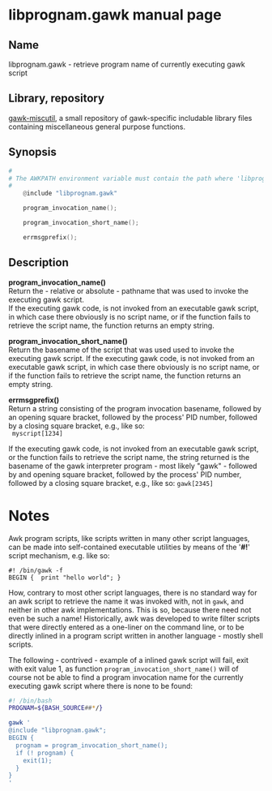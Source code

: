 # libprognam.gawk manual page

## Name
libprognam.gawk - retrieve program name of currently executing gawk script

## Library, repository
[gawk-miscutil](https://github.com/hjstoff/gawk-miscutil]), a small repository of
gawk-specific includable library files containing miscellaneous general purpose functions.

## Synopsis

```awk
#
# The AWKPATH environment variable must contain the path where 'libprognam.gawk' file to be included resides.
#
	@include "libprognam.gawk"

	program_invocation_name();

	program_invocation_short_name();

	errmsgprefix();
```
## Description

**program_invocation_name()**   
Return the - relative or absolute - pathname that was used to invoke the executing gawk script.  
If the executing gawk code, is not invoked from an executable gawk script, in which case there
obviously is no script name, or if the function fails to retrieve the script name, the function
returns an empty string.

**program_invocation_short_name()**    
Return the basename of the script that was used used to invoke the executing gawk script.
If the executing gawk code, is not invoked from an executable gawk script, in which case there
obviously is no script name, or if the function fails to retrieve the script name, the function
returns an empty string.

**errmsgprefix()**    
Return a string consisting of the program invocation basename, followed by an opening square
bracket, followed by the process' PID number, followed by a closing square bracket, e.g., like so:  
` myscript[1234]`

If the executing gawk code, is not invoked from an executable gawk script,
or the function fails to retrieve the script name, the string returned is the basename of
the gawk interpreter program - most likely "gawk" - followed by and opening square bracket,
followed by the process' PID number, followed by a closing square bracket, e.g., like so:
`gawk[2345]`
 
# Notes
Awk program scripts, like scripts written in many other script languages, can be made into
self-contained executable utilities by means of the '**#!**' script mechanism, e.g. like so:
```
#! /bin/gawk -f
BEGIN {  print "hello world"; }
```
How, contrary to most other script languages, there is no standard way for an awk script to
retrieve the name it was invoked with, not in `gawk`, and neither in other awk implementations.
This is so, because there need not even be such a name!
Historically, awk was developed to write filter scripts that were directly entered as a one-liner
on the command line, or to be directly inlined in a program script written in another
language - mostly shell scripts.

The following - contrived - example of a inlined gawk script will fail, exit with exit value 1,
as function `program_invocation_short_name()` will of course not be able to find a program invocation
name for the currently executing gawk script where there is none to be found:

```sh
#! /bin/bash
PROGNAM=${BASH_SOURCE##*/}

gawk '
@include "libprognam.gawk";
BEGIN {
  prognam = program_invocation_short_name();
  if (! prognam) {
	exit(1);
  }
}
'
```




